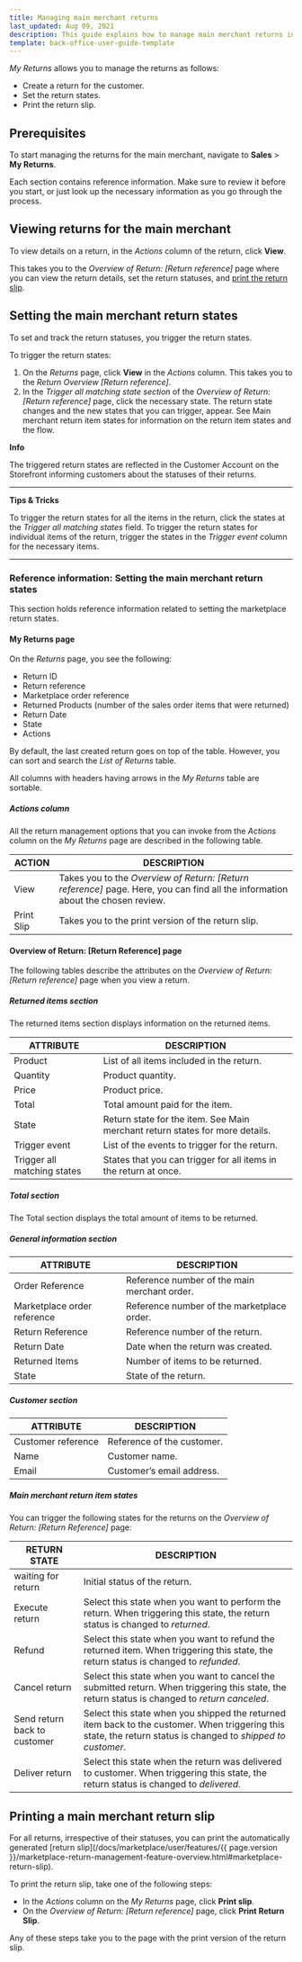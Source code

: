 ```yaml
---
title: Managing main merchant returns
last_updated: Aug 09, 2021
description: This guide explains how to manage main merchant returns in the Back Office.
template: back-office-user-guide-template
---
```


*My Returns* allows you to manage the returns as follows:

- Create a return for the customer.
- Set the return states.
- Print the return slip.

## Prerequisites

To start managing the returns for the main merchant, navigate to **Sales** > **My Returns**.

Each section contains reference information. Make sure to review it before you start, or just look up the necessary information as you go through the process.

## Viewing returns for the main merchant

To view details on a return, in the *Actions* column of the return, click **View**.

This takes you to the *Overview of Return: [Return reference]* page where you can view the return details, set the return statuses, and [print the return slip](#printing-a-main-merchant-return-slip).

## Setting the main merchant return states

To set and track the return statuses, you trigger the return states.

To trigger the return states:

1. On the *Returns* page, click **View** in the *Actions* column. This takes you to the *Return Overview [Return reference]*.
2. In the *Trigger all matching state section* of the *Overview of Return: [Return reference]* page, click the necessary state. The return state changes and the new states that you can trigger, appear. See Main merchant return item states for information on the return item states and the flow.



**Info**

The triggered return states are reflected in the Customer Account on the Storefront informing customers about the statuses of their returns.

------

**Tips & Tricks**

To trigger the return states for all the items in the return, click the states at the *Trigger all matching states* field. To trigger the return states for individual items of the return, trigger the states in the *Trigger event* column for the necessary items.

------

### Reference information: Setting the main merchant return states

This section holds reference information related to setting the marketplace return states.

#### My Returns page

On the *Returns* page, you see the following:

- Return ID
- Return reference
- Marketplace order reference
- Returned Products (number of the sales order items that were returned)
- Return Date
- State
- Actions

By default, the last created return goes on top of the table. However, you can sort and search the *List of Returns* table.

All columns with headers having arrows in the *My Returns* table are sortable.

##### Actions column

All the return management options that you can invoke from the *Actions* column on the *My Returns* page are described in the following table.

| ACTION     | DESCRIPTION                                                  |
| --------- | ----------------------------------------------------------- |
| View       | Takes you to the *Overview of Return: [Return reference]* page. Here, you can find all the information about the chosen review. |
| Print Slip | Takes you to the print version of the return slip.           |

#### Overview of Return: [Return Reference] page

The following tables describe the attributes on the *Overview of Return: [Return reference]* page when you view a return. 

##### Returned items section

The returned items section displays information on the returned items.

| ATTRIBUTE   | DESCRIPTION       |
| -------------------- | ----------------------------------------- |
| Product  | List of all items included in the return.                    |
| Quantity   | Product quantity.                                            |
| Price  | Product price.                                               |
| Total   | Total amount paid for the item.                              |
| State   | Return state for the item. See Main merchant return states for more details. |
| Trigger event   | List of the events to trigger for the return.                |
| Trigger all matching states | States that you can trigger for all items in the return at once. |

##### Total section

The Total section displays the total amount of items to be returned.

##### General information section

| ATTRIBUTE                   | DESCRIPTION                                  |
| ------------------------- | ------------------------------------ |
| Order Reference             | Reference number of the main merchant order. |
| Marketplace order reference | Reference number of the marketplace order.   |
| Return Reference            | Reference number of the return.              |
| Return Date                 | Date when the return was created.            |
| Returned Items              | Number of items to be returned.              |
| State                       | State of the return.                         |

##### Customer section

| ATTRIBUTE          | DESCRIPTION                |
| --------------- | -------------------- |
| Customer reference | Reference of the customer. |
| Name               | Customer name.             |
| Email              | Customer’s email address.  |

##### Main merchant return item states

You can trigger the following states for the returns on the *Overview of Return: [Return Reference]* page:


| RETURN STATE   | DESCRIPTION             |
| ----------------- | ----------------------- |
| waiting for return   | Initial status of the return.                                |
| Execute return               | Select this state when you want to perform the return. When triggering this state, the return status is changed to *returned*. |
| Refund                       | Select this state when you want to refund the returned item. When triggering this state, the return status is changed to *refunded*. |
| Cancel return                | Select this state when you want to cancel the submitted return. When triggering this state, the return status is changed to *return canceled*. |
| Send return back to customer | Select this state when you shipped the returned item back to the customer.  When triggering this state, the return status is changed to *shipped to customer*. |
| Deliver return               | Select this state when the return was delivered to customer. When triggering this state, the return status is changed to *delivered*. |

## Printing a main merchant return slip

For all returns, irrespective of their statuses, you can print the automatically generated [return slip](/docs/marketplace/user/features/{{ page.version }}/marketplace-return-management-feature-overview.html#marketplace-return-slip).

To print the return slip, take one of the following steps:

- In the *Actions* column on the *My Returns* page, click **Print slip**.
- On the *Overview of Return: [Return reference]* page, click **Print Return Slip**.

Any of these steps take you to the page with the print version of the return slip.